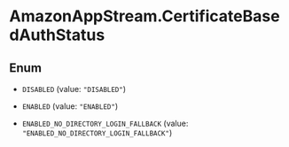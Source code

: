 # AmazonAppStream.CertificateBasedAuthStatus

## Enum


* `DISABLED` (value: `"DISABLED"`)

* `ENABLED` (value: `"ENABLED"`)

* `ENABLED_NO_DIRECTORY_LOGIN_FALLBACK` (value: `"ENABLED_NO_DIRECTORY_LOGIN_FALLBACK"`)


